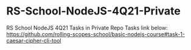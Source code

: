 # RS-School-NodeJS-4Q21-Private

RS School NodeJS 4Q21 Tasks in Private Repo
Tasks link below:
https://github.com/rolling-scopes-school/basic-nodejs-course#task-1-caesar-cipher-cli-tool
